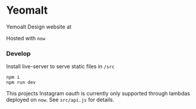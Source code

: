 # Yeomalt
Yemoalt Design website at [](yeomaltdesign.com)

Hosted with `now`

### Develop

Install live-server to serve static files in `/src`

```
npm i
npm run dev
```

This projects Instagram oauth is currently only supported through lambdas deployed on `now`. See `src/api.js` for details.